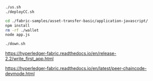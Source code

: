 ```bash
./us.sh
./deployCC.sh

cd ./fabric-samples/asset-transfer-basic/application-javascript/
npm install
rm -rf ./wallet
node app.js

./down.sh
```

https://hyperledger-fabric.readthedocs.io/en/release-2.2/write_first_app.html

https://hyperledger-fabric.readthedocs.io/en/latest/peer-chaincode-devmode.html